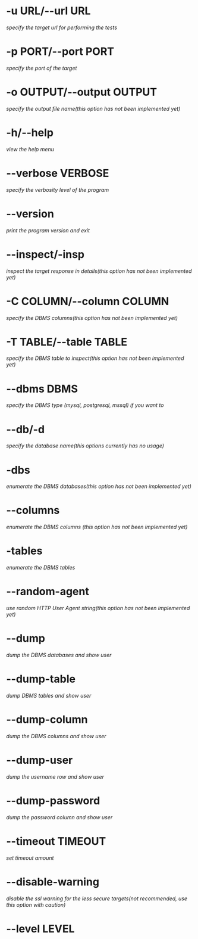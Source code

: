# -u URL/--url URL
*specify the target url for performing the tests*
# -p PORT/--port PORT 
*specify the port of the target*
# -o OUTPUT/--output OUTPUT
*specify the output file name(this option has not been implemented yet)*
# -h/--help 
*view the help menu*
# --verbose VERBOSE
*specify the verbosity level of the program*
# --version
*print the program version and exit*
# --inspect/-insp
*inspect the target response in details(this option has not been implemented yet)*
# -C COLUMN/--column COLUMN
*specify the DBMS columns(this option has not been implemented yet)*
# -T TABLE/--table TABLE
*specify the DBMS table to inspect(this option has not been implemented yet)*
# --dbms DBMS
*specify the DBMS type (mysql, postgresql, mssql) if you want to*

# --db/-d
*specify the database name(this options currently has no usage)*
# -dbs
*enumerate the DBMS databases(this option has not been implemented yet)*
# --columns
*enumerate the DBMS columns (this option has not been implemented yet)*
# -tables
*enumerate the DBMS tables*
# --random-agent
*use random HTTP  User Agent string(this option has not been  implemented yet)*
# --dump
*dump the DBMS databases and show user*
# --dump-table 
*dump DBMS tables and show user*
# --dump-column
*dump the DBMS columns and show user*
# --dump-user
*dump the username row and show user*
# --dump-password
*dump  the password column and show user*
# --timeout TIMEOUT
*set timeout amount*
# --disable-warning
*disable the ssl warning for the less secure targets(not recommended, use this option with caution)*
# --level LEVEL
